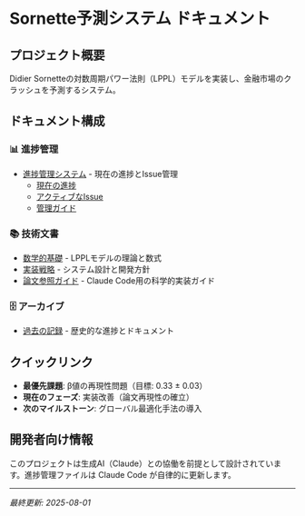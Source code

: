 # Sornette予測システム ドキュメント

## プロジェクト概要

Didier Sornetteの対数周期パワー法則（LPPL）モデルを実装し、金融市場のクラッシュを予測するシステム。

## ドキュメント構成

### 📊 進捗管理
- [進捗管理システム](./progress_management/) - 現在の進捗とIssue管理
  - [現在の進捗](./progress_management/CURRENT_PROGRESS.md)
  - [アクティブなIssue](./progress_management/CURRENT_ISSUES.md)
  - [管理ガイド](./progress_management/README.md)

### 📚 技術文書
- [数学的基礎](./mathematical_foundation.md) - LPPLモデルの理論と数式
- [実装戦略](./implementation_strategy.md) - システム設計と開発方針
- [論文参照ガイド](./PAPER_REFERENCE_GUIDE.md) - Claude Code用の科学的実装ガイド

### 🗄️ アーカイブ
- [過去の記録](./progress_management/archives/) - 歴史的な進捗とドキュメント

## クイックリンク

- **最優先課題**: β値の再現性問題（目標: 0.33 ± 0.03）
- **現在のフェーズ**: 実装改善（論文再現性の確立）
- **次のマイルストーン**: グローバル最適化手法の導入

## 開発者向け情報

このプロジェクトは生成AI（Claude）との協働を前提として設計されています。進捗管理ファイルは Claude Code が自律的に更新します。

---

*最終更新: 2025-08-01*